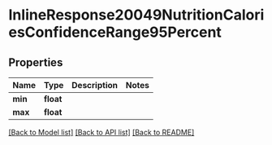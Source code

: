 # InlineResponse20049NutritionCaloriesConfidenceRange95Percent

## Properties
Name | Type | Description | Notes
------------ | ------------- | ------------- | -------------
**min** | **float** |  | 
**max** | **float** |  | 

[[Back to Model list]](../README.md#documentation-for-models) [[Back to API list]](../README.md#documentation-for-api-endpoints) [[Back to README]](../README.md)


